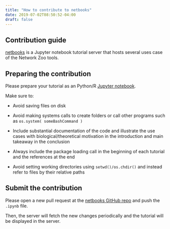 ```yaml
---
title: "How to contribute to netbooks"
date: 2019-07-02T08:50:52-04:00
draft: false
---
```


## Contribution guide

[netbooks](http://netbooks.networkmedicine.org) is a Jupyter notebook tutorial server that hosts several uses case of the Network Zoo tools.


## Preparing the contribution

Please prepare your tutorial as an Python/R [Jupyter notebook](https://jupyter.org/).

Make sure to:

- Avoid saving files on disk

- Avoid making systems calls to create folders or call  other programs such as `os.system( someBashCommand )`

- Include substantial documentation of the code and illustrate the use cases with biological/theoretical motivation in the introduction and main takeaway in the conclusion

- Always include the package loading call in the beginning of each tutorial and the references at the end

- Avoid setting working directories using `setwd()/os.chdir()` and instead refer to files by their relative paths

## Submit the contribution

Please open a new pull request at the [netbooks GitHub repo](https://github.com/netZoo/netbooks) and push the `.ipynb` file.

Then, the server will fetch the new changes periodically and the tutorial will be displayed in the server.
